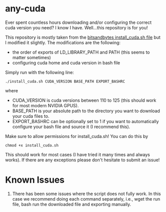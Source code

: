 # any-cuda
Ever spent countless hours downloading and/or configuring the correct cuda version you need? I know I have. Well...this repository is for you!

This repository is mostly taken from the [bitsandbytes install_cuda.sh file](https://github.com/bitsandbytes-foundation/bitsandbytes/blob/main/install_cuda.sh) but I modified it slightly.
The modifications are the following:
- the order of exports of LD_LIBRARY_PATH and PATH (this seems to matter sometimes)
- configuring cuda home and cuda version in bash file

Simply run with the following line:

`./install_cuda.sh CUDA_VERSION BASE_PATH EXPORT_BASHRC`

where 

- CUDA_VERSION is cuda versions between 110 to 125 (this should work for most modern NVIDIA GPUS).
- BASE_PATH is your absolute path to the directory you want to download your cuda files to.
- EXPORT_BASHRC can be optionally set to 1 if you want to automatically configure your bash file and source it (I recommend this).

Make sure to allow permissions for install_cuda.sh! You can do this by

`chmod +x install_cuda.sh`

This should work for most cases (I have tried it many times and always works). If there are any exceptions please don't hesitate to submit an issue!

# Known Issues

1. There has been some issues where the script does not fully work. In this case we recommend doing each command separately, i.e., wget the run file, bash run the downloaded file and exporting manually.
